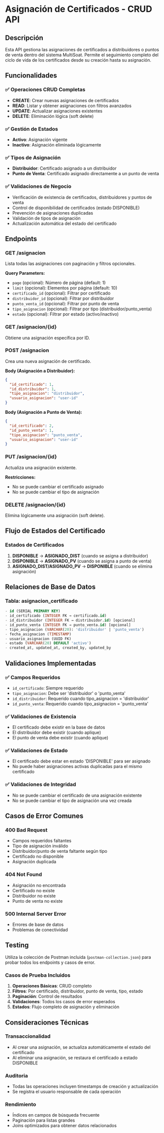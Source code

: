 # Asignación de Certificados - CRUD API

## Descripción
Esta API gestiona las asignaciones de certificados a distribuidores o puntos de venta dentro del sistema MultiSoat. Permite el seguimiento completo del ciclo de vida de los certificados desde su creación hasta su asignación.

## Funcionalidades

### ✅ Operaciones CRUD Completas
- **CREATE**: Crear nuevas asignaciones de certificados
- **READ**: Listar y obtener asignaciones con filtros avanzados
- **UPDATE**: Actualizar asignaciones existentes
- **DELETE**: Eliminación lógica (soft delete)

### ✅ Gestión de Estados
- **Activo**: Asignación vigente
- **Inactivo**: Asignación eliminada lógicamente

### ✅ Tipos de Asignación
- **Distribuidor**: Certificado asignado a un distribuidor
- **Punto de Venta**: Certificado asignado directamente a un punto de venta

### ✅ Validaciones de Negocio
- Verificación de existencia de certificados, distribuidores y puntos de venta
- Control de disponibilidad de certificados (estado DISPONIBLE)
- Prevención de asignaciones duplicadas
- Validación de tipos de asignación
- Actualización automática del estado del certificado

## Endpoints

### GET /asignacion
Lista todas las asignaciones con paginación y filtros opcionales.

**Query Parameters:**
- `page` (opcional): Número de página (default: 1)
- `limit` (opcional): Elementos por página (default: 10)
- `certificado_id` (opcional): Filtrar por certificado
- `distribuidor_id` (opcional): Filtrar por distribuidor
- `punto_venta_id` (opcional): Filtrar por punto de venta
- `tipo_asignacion` (opcional): Filtrar por tipo (distribuidor/punto_venta)
- `estado` (opcional): Filtrar por estado (activo/inactivo)

### GET /asignacion/{id}
Obtiene una asignación específica por ID.

### POST /asignacion
Crea una nueva asignación de certificado.

**Body (Asignación a Distribuidor):**
```json
{
  "id_certificado": 1,
  "id_distribuidor": 1,
  "tipo_asignacion": "distribuidor",
  "usuario_asignacion": "user-id"
}
```

**Body (Asignación a Punto de Venta):**
```json
{
  "id_certificado": 2,
  "id_punto_venta": 1,
  "tipo_asignacion": "punto_venta",
  "usuario_asignacion": "user-id"
}
```

### PUT /asignacion/{id}
Actualiza una asignación existente.

**Restricciones:**
- No se puede cambiar el certificado asignado
- No se puede cambiar el tipo de asignación

### DELETE /asignacion/{id}
Elimina lógicamente una asignación (soft delete).

## Flujo de Estados del Certificado

### Estados de Certificados
1. **DISPONIBLE** → **ASIGNADO_DIST** (cuando se asigna a distribuidor)
2. **DISPONIBLE** → **ASIGNADO_PV** (cuando se asigna a punto de venta)
3. **ASIGNADO_DIST/ASIGNADO_PV** → **DISPONIBLE** (cuando se elimina asignación)

## Relaciones de Base de Datos

### Tabla: asignacion_certificado
```sql
- id (SERIAL PRIMARY KEY)
- id_certificado (INTEGER FK → certificado.id)
- id_distribuidor (INTEGER FK → distribuidor.id) [opcional]
- id_punto_venta (INTEGER FK → punto_venta.id) [opcional]
- tipo_asignacion (VARCHAR(20): 'distribuidor' | 'punto_venta')
- fecha_asignacion (TIMESTAMP)
- usuario_asignacion (UUID FK)
- estado (VARCHAR(20) DEFAULT 'activo')
- created_at, updated_at, created_by, updated_by
```

## Validaciones Implementadas

### ✅ Campos Requeridos
- `id_certificado`: Siempre requerido
- `tipo_asignacion`: Debe ser 'distribuidor' o 'punto_venta'
- `id_distribuidor`: Requerido cuando tipo_asignacion = 'distribuidor'
- `id_punto_venta`: Requerido cuando tipo_asignacion = 'punto_venta'

### ✅ Validaciones de Existencia
- El certificado debe existir en la base de datos
- El distribuidor debe existir (cuando aplique)
- El punto de venta debe existir (cuando aplique)

### ✅ Validaciones de Estado
- El certificado debe estar en estado 'DISPONIBLE' para ser asignado
- No puede haber asignaciones activas duplicadas para el mismo certificado

### ✅ Validaciones de Integridad
- No se puede cambiar el certificado de una asignación existente
- No se puede cambiar el tipo de asignación una vez creada

## Casos de Error Comunes

### 400 Bad Request
- Campos requeridos faltantes
- Tipo de asignación inválido
- Distribuidor/punto de venta faltante según tipo
- Certificado no disponible
- Asignación duplicada

### 404 Not Found
- Asignación no encontrada
- Certificado no existe
- Distribuidor no existe
- Punto de venta no existe

### 500 Internal Server Error
- Errores de base de datos
- Problemas de conectividad

## Testing
Utiliza la colección de Postman incluida (`postman-collection.json`) para probar todos los endpoints y casos de error.

### Casos de Prueba Incluidos
1. **Operaciones Básicas**: CRUD completo
2. **Filtros**: Por certificado, distribuidor, punto de venta, tipo, estado
3. **Paginación**: Control de resultados
4. **Validaciones**: Todos los casos de error esperados
5. **Estados**: Flujo completo de asignación y eliminación

## Consideraciones Técnicas

### Transaccionalidad
- Al crear una asignación, se actualiza automáticamente el estado del certificado
- Al eliminar una asignación, se restaura el certificado a estado DISPONIBLE

### Auditoria
- Todas las operaciones incluyen timestamps de creación y actualización
- Se registra el usuario responsable de cada operación

### Rendimiento
- Índices en campos de búsqueda frecuente
- Paginación para listas grandes
- Joins optimizados para obtener datos relacionados
